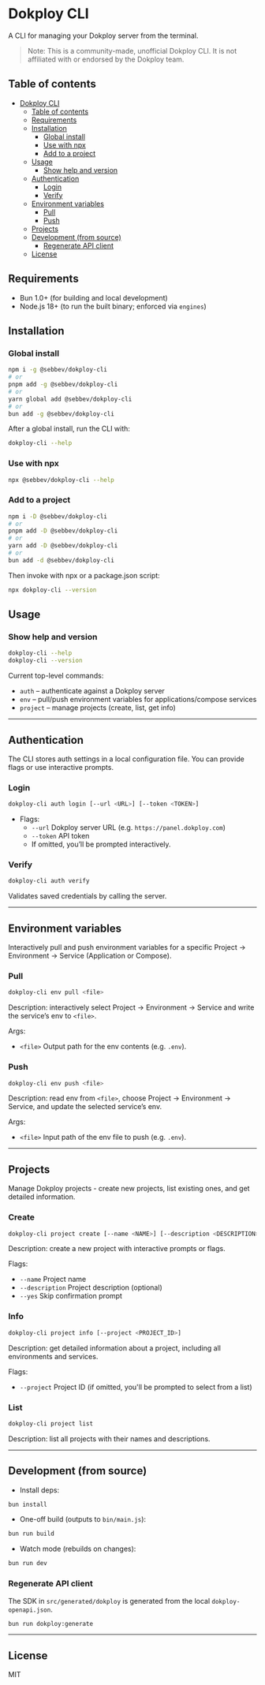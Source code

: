 # Dokploy CLI

A CLI for managing your Dokploy server from the terminal.

> Note: This is a community-made, unofficial Dokploy CLI. It is not affiliated with or endorsed by the Dokploy team.

## Table of contents

- [Dokploy CLI](#dokploy-cli)
  - [Table of contents](#table-of-contents)
  - [Requirements](#requirements)
  - [Installation](#installation)
    - [Global install](#global-install)
    - [Use with npx](#use-with-npx)
    - [Add to a project](#add-to-a-project)
  - [Usage](#usage)
    - [Show help and version](#show-help-and-version)
  - [Authentication](#authentication)
    - [Login](#login)
    - [Verify](#verify)
  - [Environment variables](#environment-variables)
    - [Pull](#pull)
    - [Push](#push)
  - [Projects](#projects)
  - [Development (from source)](#development-from-source)
    - [Regenerate API client](#regenerate-api-client)
  - [License](#license)

## Requirements

- Bun 1.0+ (for building and local development)
- Node.js 18+ (to run the built binary; enforced via `engines`)

## Installation

### Global install

```bash
npm i -g @sebbev/dokploy-cli
# or
pnpm add -g @sebbev/dokploy-cli
# or
yarn global add @sebbev/dokploy-cli
# or
bun add -g @sebbev/dokploy-cli
```

After a global install, run the CLI with:

```bash
dokploy-cli --help
```

### Use with npx

```bash
npx @sebbev/dokploy-cli --help
```

### Add to a project

```bash
npm i -D @sebbev/dokploy-cli
# or
pnpm add -D @sebbev/dokploy-cli
# or
yarn add -D @sebbev/dokploy-cli
# or
bun add -d @sebbev/dokploy-cli
```

Then invoke with npx or a package.json script:

```bash
npx dokploy-cli --version
```

## Usage

### Show help and version

```bash
dokploy-cli --help
dokploy-cli --version
```

Current top-level commands:

- `auth` – authenticate against a Dokploy server
- `env` – pull/push environment variables for applications/compose services
- `project` – manage projects (create, list, get info)

---

## Authentication

The CLI stores auth settings in a local configuration file. You can provide flags or use interactive prompts.

### Login

```bash
dokploy-cli auth login [--url <URL>] [--token <TOKEN>]
```

- Flags:
  - `--url` Dokploy server URL (e.g. `https://panel.dokploy.com`)
  - `--token` API token
  - If omitted, you’ll be prompted interactively.

### Verify

```bash
dokploy-cli auth verify
```

Validates saved credentials by calling the server.

---

## Environment variables

Interactively pull and push environment variables for a specific Project → Environment → Service (Application or Compose).

### Pull

```bash
dokploy-cli env pull <file>
```

Description: interactively select Project → Environment → Service and write the service’s env to `<file>`.

Args:

- `<file>` Output path for the env contents (e.g. `.env`).

### Push

```bash
dokploy-cli env push <file>
```

Description: read env from `<file>`, choose Project → Environment → Service, and update the selected service’s env.

Args:

- `<file>` Input path of the env file to push (e.g. `.env`).

---

## Projects

Manage Dokploy projects - create new projects, list existing ones, and get detailed information.

### Create

```bash
dokploy-cli project create [--name <NAME>] [--description <DESCRIPTION>] [--yes]
```

Description: create a new project with interactive prompts or flags.

Flags:

- `--name` Project name
- `--description` Project description (optional)
- `--yes` Skip confirmation prompt

### Info

```bash
dokploy-cli project info [--project <PROJECT_ID>]
```

Description: get detailed information about a project, including all environments and services.

Flags:

- `--project` Project ID (if omitted, you'll be prompted to select from a list)

### List

```bash
dokploy-cli project list
```

Description: list all projects with their names and descriptions.

---

## Development (from source)

- Install deps:

```bash
bun install
```

- One-off build (outputs to `bin/main.js`):

```bash
bun run build
```

- Watch mode (rebuilds on changes):

```bash
bun run dev
```

### Regenerate API client

The SDK in `src/generated/dokploy` is generated from the local `dokploy-openapi.json`.

```bash
bun run dokploy:generate
```

---

## License

MIT
